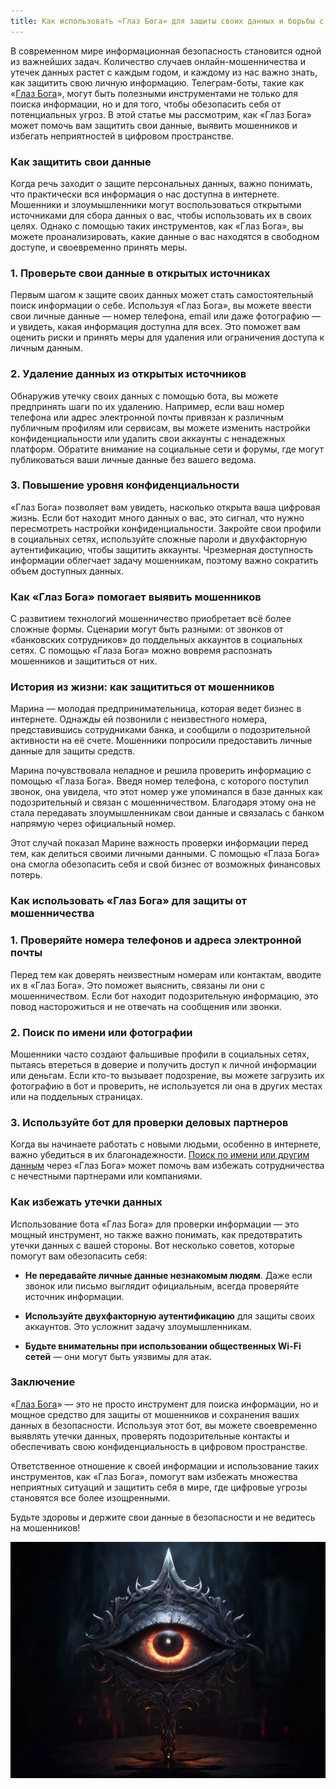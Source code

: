 ```yaml
---
title: Как использовать «Глаз Бога» для защиты своих данных и борьбы с мошенничеством
---
```


В современном мире информационная безопасность становится одной из важнейших задач. Количество случаев онлайн-мошенничества и утечек данных растет с каждым годом, и каждому из нас важно знать, как защитить свою личную информацию. Телеграм-боты, такие как «[Глаз Бога](/EyeofGod/)», могут быть полезными инструментами не только для поиска информации, но и для того, чтобы обезопасить себя от потенциальных угроз. В этой статье мы рассмотрим, как «Глаз Бога» может помочь вам защитить свои данные, выявить мошенников и избегать неприятностей в цифровом пространстве.

### **Как защитить свои данные**

Когда речь заходит о защите персональных данных, важно понимать, что практически вся информация о нас доступна в интернете. Мошенники и злоумышленники могут воспользоваться открытыми источниками для сбора данных о вас, чтобы использовать их в своих целях. Однако с помощью таких инструментов, как «Глаз Бога», вы можете проанализировать, какие данные о вас находятся в свободном доступе, и своевременно принять меры.

### **1. Проверьте свои данные в открытых источниках**

Первым шагом к защите своих данных может стать самостоятельный поиск информации о себе. Используя «Глаз Бога», вы можете ввести свои личные данные — номер телефона, email или даже фотографию — и увидеть, какая информация доступна для всех. Это поможет вам оценить риски и принять меры для удаления или ограничения доступа к личным данным.

### **2. Удаление данных из открытых источников**

Обнаружив утечку своих данных с помощью бота, вы можете предпринять шаги по их удалению. Например, если ваш номер телефона или адрес электронной почты привязан к различным публичным профилям или сервисам, вы можете изменить настройки конфиденциальности или удалить свои аккаунты с ненадежных платформ. Обратите внимание на социальные сети и форумы, где могут публиковаться ваши личные данные без вашего ведома.

### **3. Повышение уровня конфиденциальности**

«Глаз Бога» позволяет вам увидеть, насколько открыта ваша цифровая жизнь. Если бот находит много данных о вас, это сигнал, что нужно пересмотреть настройки конфиденциальности. Закройте свои профили в социальных сетях, используйте сложные пароли и двухфакторную аутентификацию, чтобы защитить аккаунты. Чрезмерная доступность информации облегчает задачу мошенникам, поэтому важно сократить объем доступных данных.

### **Как «Глаз Бога» помогает выявить мошенников**

С развитием технологий мошенничество приобретает всё более сложные формы. Сценарии могут быть разными: от звонков от «банковских сотрудников» до поддельных аккаунтов в социальных сетях. С помощью «Глаза Бога» можно вовремя распознать мошенников и защититься от них.

### **История из жизни: как защититься от мошенников**

Марина — молодая предпринимательница, которая ведет бизнес в интернете. Однажды ей позвонили с неизвестного номера, представившись сотрудниками банка, и сообщили о подозрительной активности на её счете. Мошенники попросили предоставить личные данные для защиты средств.

Марина почувствовала неладное и решила проверить информацию с помощью «Глаза Бога». Введя номер телефона, с которого поступил звонок, она увидела, что этот номер уже упоминался в базе данных как подозрительный и связан с мошенничеством. Благодаря этому она не стала передавать злоумышленникам свои данные и связалась с банком напрямую через официальный номер.

Этот случай показал Марине важность проверки информации перед тем, как делиться своими личными данными. С помощью «Глаза Бога» она смогла обезопасить себя и свой бизнес от возможных финансовых потерь.

### **Как использовать «Глаз Бога» для защиты от мошенничества**

### **1. Проверяйте номера телефонов и адреса электронной почты**

Перед тем как доверять неизвестным номерам или контактам, вводите их в «Глаз Бога». Это поможет выяснить, связаны ли они с мошенничеством. Если бот находит подозрительную информацию, это повод насторожиться и не отвечать на сообщения или звонки.

### **2. Поиск по имени или фотографии**

Мошенники часто создают фальшивые профили в социальных сетях, пытаясь втереться в доверие и получить доступ к личной информации или деньгам. Если кто-то вызывает подозрение, вы можете загрузить их фотографию в бот и проверить, не используется ли она в других местах или на поддельных страницах.

### **3. Используйте бот для проверки деловых партнеров**

Когда вы начинаете работать с новыми людьми, особенно в интернете, важно убедиться в их благонадежности. [Поиск по имени или другим данным](/EyeofGod/) через «Глаз Бога» может помочь вам избежать сотрудничества с нечестными партнерами или компаниями.

### **Как избежать утечки данных**

Использование бота «Глаз Бога» для проверки информации — это мощный инструмент, но также важно понимать, как предотвратить утечки данных с вашей стороны. Вот несколько советов, которые помогут вам обезопасить себя:

- **Не передавайте личные данные незнакомым людям**. Даже если звонок или письмо выглядит официальным, всегда проверяйте источник информации.
    
- **Используйте двухфакторную аутентификацию** для защиты своих аккаунтов. Это усложнит задачу злоумышленникам.
    
- **Будьте внимательны при использовании общественных Wi-Fi сетей** — они могут быть уязвимы для атак.
    

### **Заключение**

«[Глаз Бога](/EyeofGod/)» — это не просто инструмент для поиска информации, но и мощное средство для защиты от мошенников и сохранения ваших данных в безопасности. Используя этот бот, вы можете своевременно выявлять утечки данных, проверять подозрительные контакты и обеспечивать свою конфиденциальность в цифровом пространстве.

Ответственное отношение к своей информации и использование таких инструментов, как «Глаз Бога», помогут вам избежать множества неприятных ситуаций и защитить себя в мире, где цифровые угрозы становятся все более изощренными.
 
Будьте здоровы и держите свои данные в безопасности и не ведитесь на мошенников!

![](/images/glaz.webp)
